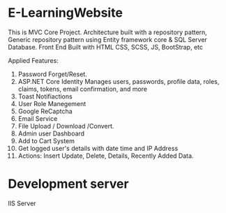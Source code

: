 # E-LearningWebsite
This is  MVC Core Project.
Architecture built with a repository pattern, Generic repository pattern using Entity framework core & SQL Server Database.
Front End Built with HTML CSS, SCSS, JS, BootStrap, etc

Applied Features:
1. Password Forget/Reset.
2. ASP.NET Core Identity Manages users, passwords, profile data, roles, claims, tokens, email confirmation, and more
3. Toast Notifiactions
4. User Role Manegement
5. Google ReCaptcha
6. Email Service
7. File Upload / Download /Convert.
8. Admin user Dashboard 
9. Add to Cart System
10. Get logged user's details with date time and IP Address
11. Actions: Insert Update, Delete, Details, Recently Added Data.


# Development server
IIS Server
